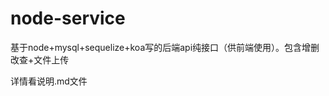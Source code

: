 <!--
 * @Description: 
 * @version: 
 * @Author: 香菜
 * @Date: 2024-11-29 14:56:29
 * @LastEditors: Please set LastEditors
 * @LastEditTime: 2024-11-29 15:01:41
-->
# node-service
基于node+mysql+sequelize+koa写的后端api纯接口（供前端使用）。包含增删改查+文件上传
 

 详情看说明.md文件